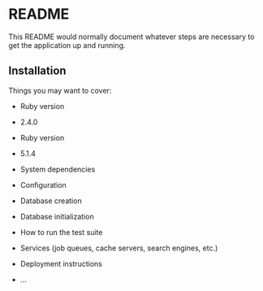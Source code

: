 # README

This README would normally document whatever steps are necessary to get the
application up and running.

## Installation

Things you may want to cover:

* Ruby version

 - 2.4.0

* Ruby version

 - 5.1.4

* System dependencies

* Configuration

* Database creation

* Database initialization

* How to run the test suite

* Services (job queues, cache servers, search engines, etc.)

* Deployment instructions

* ...
